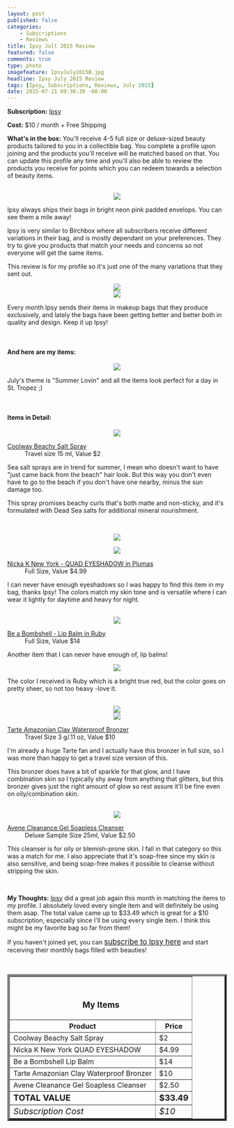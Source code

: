 ```yaml
---
layout: post
published: false
categories: 
    - Subscriptions
    - Reviews
title: Ipsy Jult 2015 Review
featured: false
comments: true
type: photo
imagefeature: IpsyJuly2015B.jpg
headline: Ipsy July 2015 Review
tags: [Ipsy, Subscriptions, Reviews, July 2015]
date: 2015-07-21 09:38:39 -08:00
---
```


<p><b>Subscription:</b> <a href="https://www.ipsy.com/new?refer=uns8d" target="_blank">Ipsy</a></p>
<p><b>Cost:</b> $10 / month + Free Shipping</p>
<p><b>What's in the box:</b> You'll receive 4-5 full size or deluxe-sized beauty products tailored to you in a collectible bag. You complete a profile upon joining and the products you'll receive will be matched based on that. You can update this profile any time and you'll also be able to review the products you receive for points which you can redeem towards a selection of beauty items.</p>
<br>

<center><img src='/images/IpsyJuly2015Packaging.jpg'></center>
<p>Ipsy always ships their bags in bright neon pink padded envelops. You can see them a mile away!</p>

<p>Ipsy is very similar to Birchbox where all subscribers receive different variations in their bag, and is mostly dependant on your preferences. They try to give you products that match your needs and concerns so not everyone will get the same items.</p>

<p>This review is for my profile so it's just one of the many variations that they sent out.</p>

<center><img src='/images/IpsyJuly2015Bag.jpg'></center>
<center><img src='/images/IpsyJuly2015Bag2.jpg'></center>

<p>Every month Ipsy sends their items in makeup bags that they produce exclusively, and lately the bags have been getting better and better both in quality and design. Keep it up Ipsy!</p>
<br>

<H4>And here are my items:</H4>
<center><img src='/images/IpsyJuly2015Items.jpg'></center>
<p>July's theme is "Summer Lovin" and all the items look perfect for a day in St. Tropez ;)</p>
<br>

<H4>Items in Detail:</H4>

<p><center><img src='/images/IpsyJuly2015Hair.jpg'></center></p>
<DL>
<DT><a href="https://www.coolwayhair.com/ProductDetail.aspx?pid=131" target="_blank">Coolway Beachy Salt Spray</a></DT>
<DD>Travel size 15 ml, Value $2</DD>
</DL>

<p>Sea salt sprays are in trend for summer, I mean who doesn't want to have "just came back from the beach" hair look. But this way you don't even have to go to the beach if you don't have one nearby, minus the sun damage too.</p>
<p>This spray promises beachy curls that's both matte and non-sticky, and it's formulated with Dead Sea salts for additional mineral nourishment.</p> 
<br>

<p><center><img src='/images/IpsyJuly2015Eyeshadow.jpg'></center></p>
<p><center><img src='/images/IpsyJuly2015Eyeshadow2.jpg'></center></p>
<DL>
<DT><a href="http://www.nicka.com/eye/eye-shadow/quad-eyeshadow" target="_blank">Nicka K New York - QUAD EYESHADOW in Plumas</a></DT>
<DD>Full Size, Value $4.99</DD>
</DL>

<p>I can never have enough eyeshadows so I was happy to find this item in my bag, thanks Ipsy! The colors match my skin tone and is versatile where I can wear it lightly for daytime and heavy for night.</p>
<br>

<center><img src='/images/IpsyJuly2015Lip.jpg'></center>
<DL>
<DT><a href="http://beabombshellcosmetics.com/product/lip-balm/ruby/" target="_blank">Be a Bombshell - Lip Balm in Ruby</a></DT>
<DD>Full Size, Value $14</DD>
</DL>

<p>Another item that I can never have enough of, lip balms!</p>

<center><img src='/images/IpsyJuly2015Lip2.jpg'></center>
<p>The color I received is Ruby which is a bright true red, but the color goes on pretty sheer, so not too heavy -love it.</p>
<br>

<center><img src='/images/IpsyJuly2015Bronzer.jpg'></center>
<center><img src='/images/IpsyJuly2015Bronzer2.jpg'></center>
<DL>
<DT><a href="http://tartecosmetics.com/tarte-item-powder-bronzer" target="_blank">Tarte Amazonian Clay Waterproof Bronzer</a></DT>
<DD>Travel Size 3 g/.11 oz, Value $10</DD>
</DL>

<p>I'm already a huge Tarte fan and I actually have this bronzer in full size, so I was more than happy to get a travel size version of this.</p>
<p>This bronzer does have a bit of sparkle for that glow, and I have combination skin so I typically shy away from anything that glitters, but this bronzer gives just the right amount of glow so rest assure it'll be fine even on oily/combination skin.</p>
<br>

<center><img src='/images/IpsyJuly2015Cleanser.jpg'></center>
<DL>
<DT><a href="http://www.aveneusa.com/products/categories/cleansers/cleanance-gel-soapless-cleanser-1" target="_blank">Avene Cleanance Gel Soapless Cleanser</a></DT>
<DD>Deluxe Sample Size 25ml, Value $2.50</DD>
</DL>

<p>This cleanser is for oily or blemish-prone skin. I fall in that category so this was a match for me. I also appreciate that it's soap-free since my skin is also sensitive, and being soap-free makes it possible to cleanse without stripping the skin.</p>
<br>

<p><i class="icon-exclamation-sign"></i><b> My Thoughts:</b> <a href="https://www.ipsy.com/new?refer=uns8d" target="_blank">Ipsy</a> did a great job again this month in matching the items to my profile. I absolutely loved every single item and will definitely be using them asap. The total value came up to $33.49 which is great for a $10 subscription, especially since I'll be using every single item. I think this might be my favorite bag so far from them!</p>

<p>If you haven't joined yet, you can <a href="https://www.ipsy.com/new?refer=uns8d" target="_blank"><big>subscribe to Ipsy here</big></a> and start receiving their monthly bags filled with beauties!</p>
<br>

<TABLE  BORDER="5">
   <TR>
      <TH COLSPAN="2">
         <H3><BR><center>My Items</center></H3>
      </TH>
   </TR>
      <TH>Product</TH>
      <TH>Price</TH>
  <TR>
      <TD>Coolway Beachy Salt Spray</TD>
      <TD>$2</TD>
   </TR>
   <TR>
      <TD>Nicka K New York QUAD EYESHADOW</TD>
      <TD>$4.99</TD>
   </TR>
    <TR>
      <TD>Be a Bombshell Lip Balm</TD>
      <TD>$14</TD>
   </TR>
    <TR>
      <TD>Tarte Amazonian Clay Waterproof Bronzer</TD>
      <TD>$10</TD>
   </TR>
    <TR>
      <TD>Avene Cleanance Gel Soapless Cleanser</TD>
      <TD>$2.50</TD>
   </TR>
   <TR>
      <TD><b><big>TOTAL VALUE</big></b></TD>
      <TD><b><big>$33.49</big></b></TD>
   </TR>
   <TR>
      <TD><i><big>Subscription Cost</big></i></TD>
      <TD><i><big>$10</big></i></TD>
   </TR>
</TABLE>
